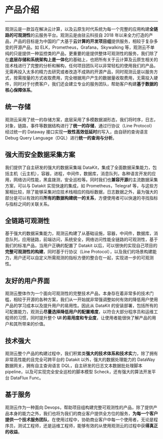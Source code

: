 # 产品介绍
---

观测云是一款旨在解决云计算，以及云原生时代系统为每一个完整的应用构建**全链路的可观测性**的云服务平台。观测云是由驻云科技自 2018 年以来全力打造的产品，产品的目标是为中国的广大基于**云计算的开发项目组**提供服务，相较于复杂多变的开源产品，如 ELK，Prometheus，Grafana，Skywalking 等，观测云不单纯的只是提供一种监控类的产品，更重要的是提供整体可观测性的服务，我们除了在**底层存储和系统架构上是一体化**的基础上，也把所有关于云计算及云原生相关的技术栈进行了完整的分析和解构，任何项目团队可以非常轻松的使用我们的产品，无需再投入太多的精力去研究或者改造不成熟的开源产品，同时观测云是以服务方式，按需按量的方式收取费用，完全根据用户产生的数据量收取费用，无需投入硬件，同时对于付费客户，我们还会建立专业的服务团队，帮助客户构建**基于数据的核心保障体系**。
## 统一存储
观测云采用了统一的存储方案，底层采用了多模数据湖形态，我们将时序，日志，对象，链路，事件等数据结构进行了**统一的存储**，通过行协议（Line Protocol）经过统一的 Dataway 接口实现**一致性高效低延时**的写入，由自研的查询语言 Debug Query Language（DQL）进行**统一的查询与分析**。
## 强大而安全数据采集方案
我们提供了自主研发的强大的数据采集端 DataKit，集成了全面数据采集能力，包括主机（云主机），容器，进程，中间件，数据库，消息队列，各种语言开发的应用，网络访问性能，黑盒拨测，安全巡检等。同时我们也**兼容开源**的主流数据采集方案，可以与 Datakit 实现快速的集成，如 Prometheus，Telegraf 等，与这些方案相比较，除了能够采集对应技术栈相应的指标数据，日志数据之外，最为强大的部分是可以有效的将**所有的数据构建统一的关系**，方便使用者可以快速的寻找指标与指标之间的关联关系。
## 全链路可观测性
基于强大的数据采集能力，观测云构建了从基础设施，容器，中间件，数据库，消息队列，应用链路，前端访问，系统安全，网络访问性能全链路的可观测性，基于我们的标准产品，当用户正确的配置了 Datakit 以后，可以很快的实现自己项目的**完整可观测性的构建**，同时基于行协议（Line Protocol），以及我们的场景构建能力，用户还可以自定义所需观测的指标方便的整合在一起，实现进一步的可观测性。
## 友好的用户界面
观测云整体作为一个面向可观测性的完整技术产品，本身存在着非常多的技术门槛，相较于开源的各种方案，我们从一开始就非常强调整如何有效的降低用户使用产品的学习成本以及提升用户的易用性。因此从 DataKit 的安装部署，包括所有的可配置能力，观测云**尽量选择降低用户的配置难度**，以符合大部分程序员和运维工程师的习惯，同时提升整个 **UI 的易用度和专业度**，让使用者能很快了解产品的用户和其所带来的价值。
## 技术强大
观测云整个产品的构建过程中，我们积累类**强大的技术体系和技术实**力，除了拥有非常高性能的且完全可跨平台的 Datakit 以外，强大的数据处理能力的 DataWay 数据网关，拥有自主查询语言 DQL，自主研发的日志文本数据批处理脚本 pipeline，以及可实现完全安全巡检的脚本模型 Scheck，还有强大的算法开发平台 DataFlux Func。
## 基于服务
观测云作为一种面向 Devops，帮助项目组构建完整可观测性的产品，除了提供产品本身的能力之外，我们也将为我们的商业客户提供全方位的服务，**为每一个客户提供一个技术服务团队**，在使用过程中，协助商业客户中每一个使用者，无论是程序员，测试工程师，还是运维工程师，能够有效的从使用观测云的过程中获**得真正的收益**。
